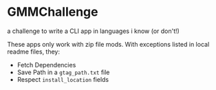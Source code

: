 # GMMChallenge

a challenge to write a CLI app in languages i know (or don't!)

These apps only work with zip file mods. With exceptions listed in local readme files,
they:

- Fetch Dependencies
- Save Path in a `gtag_path.txt` file
- Respect `install_location` fields
